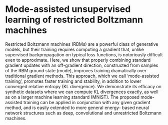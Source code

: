 # Mode-assisted unsupervised learning of restricted Boltzmann machines
Restricted Boltzmann machines (RBMs) are a powerful class of generative models, but their training requires computing a gradient that, unlike supervised backpropagation on typical loss functions, is notoriously difficult even to approximate. Here, we show that properly combining standard gradient updates with an off-gradient direction, constructed from samples of the RBM ground state (mode), improves training dramatically over traditional gradient methods. This approach, which we call ‘mode-assisted training’, promotes faster training and stability, in addition to lower converged relative entropy (KL divergence). We demonstrate its efficacy on synthetic datasets where we can compute KL divergences exactly, as well as on a larger machine learning standard (MNIST). The proposed mode-assisted training can be applied in conjunction with any given gradient method, and is easily extended to more general energy- based neural network structures such as deep, convolutional and unrestricted Boltzmann machines.
